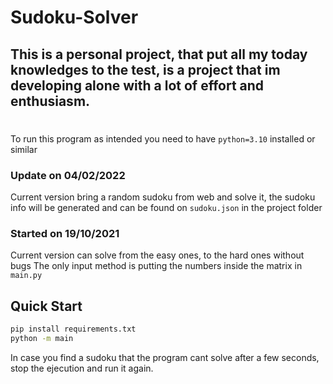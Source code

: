 # Sudoku-Solver

## This is a personal project, that put all my today knowledges to the test, is a project that im developing alone with a lot of effort and enthusiasm.

#

To run this program as intended you need to have `python=3.10` installed or similar

### Update on 04/02/2022

Current version bring a random sudoku from web and solve it, the sudoku info will be generated and can be found on `sudoku.json` in the project folder

### Started on 19/10/2021

Current version can solve from the easy ones, to the hard ones without bugs
The only input method is putting the numbers inside the matrix in `main.py`

## Quick Start

```sh
pip install requirements.txt
python -m main
```

In case you find a sudoku that the program cant solve after a few seconds, stop the ejecution and run it again.
